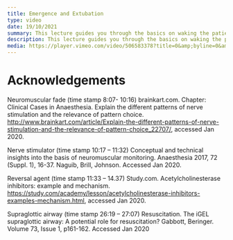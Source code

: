 ```yaml
---
title: Emergence and Extubation
type: video
date: 19/10/2021
summary: This lecture guides you through the basics on waking the patient up and safely removing an airway device, focusing on key aspects such as paralysis and reversibility.
description: This lecture guides you through the basics on waking the patient up and safely removing an airway device, focusing on key aspects such as paralysis and reversibility.
media: https://player.vimeo.com/video/506583378?title=0&amp;byline=0&amp;portrait=0
---
```


# Acknowledgements

Neuromuscular fade (time stamp 8:07- 10:16)
brainkart.com. Chapter: Clinical Cases in Anaesthesia. Explain the different patterns of nerve stimulation and the relevance of pattern choice. http://www.brainkart.com/article/Explain-the-different-patterns-of-nerve-stimulation-and-the-relevance-of-pattern-choice_22707/, accessed Jan 2020.

Nerve stimulator (time stamp 10:17 – 11:32)
Conceptual and technical insights into the basis of neuromuscular monitoring. Anaesthesia 2017, 72 (Suppl. 1), 16-37. Naguib, Brill, Johnson. Accessed Jan 2020.

Reversal agent (time stamp 11:33 – 14.37)
Study.com. Acetylcholinesterase inhibitors: example and mechanism. https://study.com/academy/lesson/acetylcholinesterase-inhibitors-examples-mechanism.html, accessed Jan 2020.

Supraglottic airway (time stamp 26:19 – 27:07)
Resuscitation. The iGEL supraglottic airway: A potential role for resuscitation? Gabbott, Beringer. Volume 73, Issue 1, p161-162. Accessed Jan 2020
